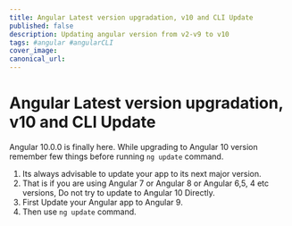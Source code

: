 ```yaml
---
title: Angular Latest version upgradation, v10 and CLI Update
published: false
description: Updating angular version from v2-v9 to v10
tags: #angular #angularCLI
cover_image:
canonical_url:
---
```


# Angular Latest version upgradation, v10 and CLI Update

Angular 10.0.0 is finally here. While upgrading to Angular 10 version remember few things before running `ng update` command.

1. Its always advisable to update your app to its next major version.
2. That is if you are using Angular 7 or Angular 8 or Angular 6,5, 4 etc versions, Do not try to update to Angular 10 Directly.
3. First Update your Angular app to Angular 9.
4. Then use `ng update` command.
